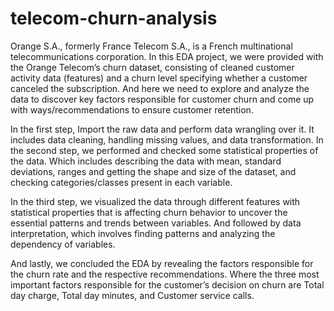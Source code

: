 # telecom-churn-analysis

Orange S.A., formerly France Telecom S.A., is a French multinational
telecommunications corporation. In this EDA project, we were provided with the
Orange Telecom’s churn dataset, consisting of cleaned customer activity data
(features) and a churn level specifying whether a customer canceled the subscription.
And here we need to explore and analyze the data to discover key factors responsible
for customer churn and come up with ways/recommendations to ensure customer
retention.


In the first step, Import the raw data and perform data wrangling over it. It includes
data cleaning, handling missing values, and data transformation.
In the second step, we performed and checked some statistical properties of the data.
Which includes describing the data with mean, standard deviations, ranges and
getting the shape and size of the dataset, and checking categories/classes present in
each variable.


In the third step, we visualized the data through different features with statistical
properties that is affecting churn behavior to uncover the essential patterns and
trends between variables. And followed by data interpretation, which involves finding
patterns and analyzing the dependency of variables.


And lastly, we concluded the EDA by revealing the factors responsible for the churn
rate and the respective recommendations. Where the three most important factors
responsible for the customer’s decision on churn are Total day charge, Total day
minutes, and Customer service calls.
